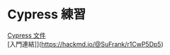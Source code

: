 # Cypress 練習

[Cypress 文件](https://docs.cypress.io/api/commands/type#Arguments)  
[入門連結]](https://hackmd.io/@SuFrank/r1CwP5Dp5)